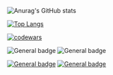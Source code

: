 ![Anurag's GitHub stats](https://github-readme-stats.vercel.app/api?username=Vinchester&show_icons=true&theme=midnight-purple)

[![Top Langs](https://github-readme-stats.vercel.app/api/top-langs/?username=Vinchester&layout=compact)](https://github.com/Vinchester/github-readme-stats)

[![codewars](https://www.codewars.com/users/Vinchester/badges/large)](https://www.codewars.com/users/Vinchester)

 ![General badge](https://img.shields.io/badge/Windows-0078D6?style=for-the-badge&logo=windows&logoColor=whilte) ![General badge](https://img.shields.io/badge/Linux-FCC624?style=for-the-badge&logo=linux&logoColor=black)
 
 [![General badge](https://img.shields.io/badge/Gmail-D14836?style=for-the-badge&logo=gmail&logoColor=white)](mailto:kuznecovn7778@gmail.com) [![General badge](https://img.shields.io/badge/Telegram-2CA5E0?style=for-the-badge&logo=telegram&logoColor=white)](https://t.me/platzzeins)

